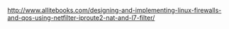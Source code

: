 http://www.allitebooks.com/designing-and-implementing-linux-firewalls-and-qos-using-netfilter-iproute2-nat-and-l7-filter/
